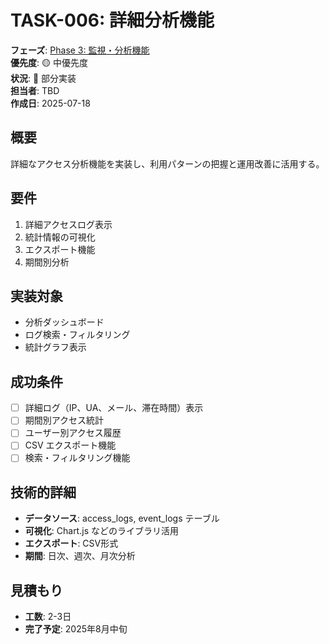 # TASK-006: 詳細分析機能

**フェーズ**: [Phase 3: 監視・分析機能](../phases/phase3-monitoring.md)  
**優先度**: 🟡 中優先度  
**状況**: 🔄 部分実装  
**担当者**: TBD  
**作成日**: 2025-07-18

## 概要
詳細なアクセス分析機能を実装し、利用パターンの把握と運用改善に活用する。

## 要件
1. 詳細アクセスログ表示
2. 統計情報の可視化
3. エクスポート機能
4. 期間別分析

## 実装対象
- 分析ダッシュボード
- ログ検索・フィルタリング
- 統計グラフ表示

## 成功条件
- [ ] 詳細ログ（IP、UA、メール、滞在時間）表示
- [ ] 期間別アクセス統計
- [ ] ユーザー別アクセス履歴
- [ ] CSV エクスポート機能
- [ ] 検索・フィルタリング機能

## 技術的詳細
- **データソース**: access_logs, event_logs テーブル
- **可視化**: Chart.js などのライブラリ活用
- **エクスポート**: CSV形式
- **期間**: 日次、週次、月次分析

## 見積もり
- **工数**: 2-3日
- **完了予定**: 2025年8月中旬
